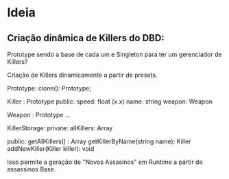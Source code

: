 # Ideia

## Criação dinâmica de Killers do DBD:

Prototype sendo a base de cada um e Singleton para ter um gerenciador de Killers?

Criação de Killers dinamicamente a partir de presets.

Prototype:
    clone(): Prototype;

Killer : Prototype
    public:
        speed: float (x.x)
        name: string
        weapon: Weapon

Weapon : Prototype
...

KillerStorage:
private:
    allKillers: Array<Killer>

public:
    getAllKillers() : Array<Killer>
    getKillerByName(string name): Killer
    addNewKiller(Killer killer): void


Isso permite a geração de "Novos Assasinos" em Runtime a pártir de assassinos Base.